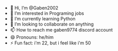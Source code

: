 - 👋 Hi, I’m @Gaben2002
- 👀 I’m interested in Programing jobs
- 🌱 I’m currently learning Python
- 💞️ I’m looking to collaborate on anything
- 📫 How to reach me gaben9774 discord account
- 😄 Pronouns: he/him
- ⚡ Fun fact: i'm 22, but i feel like i'm 50

<!---
Gaben2002/Gaben2002 is a ✨ special ✨ repository because its `README.md` (this file) appears on your GitHub profile.
You can click the Preview link to take a look at your changes.
--->
